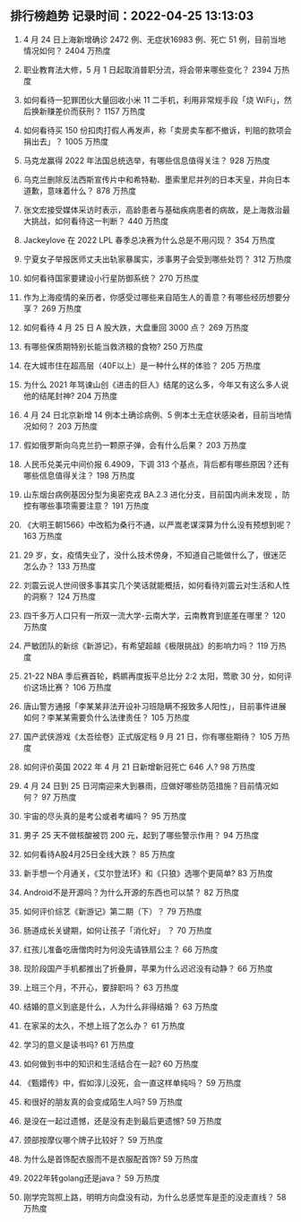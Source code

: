 
## 排行榜趋势 记录时间：2022-04-25 13:13:03
  
  1. 4 月 24 日上海新增确诊 2472 例、无症状16983 例、死亡 51 例，目前当地情况如何？ 2404 万热度
    
  2. 职业教育法大修，5 月 1 日起取消普职分流，将会带来哪些变化？ 2394 万热度
    
  3. 如何看待一犯罪团伙大量回收小米 11 二手机，利用非常规手段「烧 WiFi」，然后换新赚差价而获刑？ 1157 万热度
    
  4. 如何看待买 150 份扣肉打假人再发声，称「卖房卖车都不撤诉，判赔的款项会捐出去」？ 1005 万热度
    
  5. 马克龙赢得 2022 年法国总统选举，有哪些信息值得关注？ 928 万热度
    
  6. 乌克兰删除反法西斯宣传片中和希特勒、墨索里尼并列的日本天皇，并向日本道歉，意味着什么？ 878 万热度
    
  7. 张文宏接受媒体采访时表示，高龄患者与基础疾病患者的病故，是上海救治最大挑战，如何看待这一判断？ 440 万热度
    
  8. Jackeylove 在 2022 LPL 春季总决赛为什么总是不用闪现？ 354 万热度
    
  9. 宁夏女子举报医师丈夫出轨家暴属实，涉事男子会受到哪些处罚？ 312 万热度
    
  10. 如何看待国家要建设小行星防御系统？ 270 万热度
    
  11. 作为上海疫情的亲历者，你感受过哪些来自陌生人的善意？有哪些经历想要分享？ 269 万热度
    
  12. 如何看待 4 月 25 日 A 股大跌，大盘重回 3000 点？ 269 万热度
    
  13. 有哪些保质期特别长能当救济粮的食物? 250 万热度
    
  14. 在大城市住在超高层（40F以上）是一种什么样的体验？ 205 万热度
    
  15. 为什么 2021 年骂谏山创《进击的巨人》结尾的这么多，今年又有这么多人说他的结尾封神? 204 万热度
    
  16. 4 月 24 日北京新增 14 例本土确诊病例、5 例本土无症状感染者，目前当地情况如何？ 203 万热度
    
  17. 假如俄罗斯向乌克兰扔一颗原子弹，会有什么后果？ 203 万热度
    
  18. 人民币兑美元中间价报 6.4909，下调 313 个基点，背后都有哪些原因？还有哪些信息值得关注？ 198 万热度
    
  19. 山东烟台病例基因分型为奥密克戎 BA.2.3 进化分支，目前国内尚未发现 ，防控有哪些事项需要注意？ 191 万热度
    
  20. 《大明王朝1566》中改稻为桑行不通，以严嵩老谋深算为什么没有预想到呢？ 163 万热度
    
  21. 29 岁，女，疫情失业了，没什么技术傍身，不知道自己能做什么了，很迷茫怎么办？ 133 万热度
    
  22. 刘震云说人世间很多事其实几个笑话就能概括，如何看待刘震云对生活和人性的洞察？ 124 万热度
    
  23. 四千多万人口只有一所双一流大学-云南大学，云南教育到底差在哪里？ 120 万热度
    
  24. 严敏团队的新综《新游记》，有希望超越《极限挑战》的影响力吗？ 119 万热度
    
  25. 21-22 NBA 季后赛首轮，鹈鹕再度扳平总比分 2:2 太阳，莺歌 30 分，如何评价这场比赛？ 106 万热度
    
  26. 唐山警方通报「李某某非法开设补习班隐瞒不报致多人阳性」，目前事件进展如何？李某某需要负什么法律责任？ 105 万热度
    
  27. 国产武侠游戏《太吾绘卷》正式版定档 9 月 21 日，你有哪些期待？ 105 万热度
    
  28. 如何评价英国 2022 年 4 月 21 日新增新冠死亡 646 人? 98 万热度
    
  29. 4 月 24 日到 25 日河南迎来大到暴雨，应做好哪些防范措施？目前情况如何？ 97 万热度
    
  30. 宇宙的尽头真的是考公或者考编吗？ 95 万热度
    
  31. 男子 25 天不做核酸被罚 200 元，起到了哪些警示作用？ 94 万热度
    
  32. 如何看待A股4月25日全线大跌？ 85 万热度
    
  33. 新手想一个月通关，《艾尔登法环》和《只狼》选哪个更简单? 83 万热度
    
  34. Android不是开源吗？为什么开源的东西也可以禁？ 82 万热度
    
  35. 如何评价综艺《新游记》第二期（下）？ 79 万热度
    
  36. 肠道成长关键期，如何让孩子「消化好」 ？ 70 万热度
    
  37. 红孩儿准备吃唐僧肉时为何没先请铁扇公主？ 66 万热度
    
  38. 现阶段国产手机都推出了折叠屏，苹果为什么迟迟没有动静？ 66 万热度
    
  39. 上班三个月，不开心，要辞职吗？ 63 万热度
    
  40. 结婚的意义到底是什么，人为什么非得结婚？ 63 万热度
    
  41. 在家呆的太久，不想上班了怎么办？ 61 万热度
    
  42. 学习的意义是读书吗? 61 万热度
    
  43. 如何做到书中的知识和生活结合在一起? 60 万热度
    
  44. 《甄嬛传》中，假如淳儿没死，会一直这样单纯吗？ 59 万热度
    
  45. 和很好的朋友真的会变成陌生人吗? 59 万热度
    
  46. 是没在一起过遗憾，还是没有走到最后更遗憾? 59 万热度
    
  47. 颈部按摩仪哪个牌子比较好？ 59 万热度
    
  48. 为什么是首饰配衣服而不是衣服配首饰? 59 万热度
    
  49. 2022年转golang还是java？ 59 万热度
    
  50. 刚学完驾照上路，明明方向盘没有动，为什么总感觉车是歪的没走直线？ 58 万热度
    